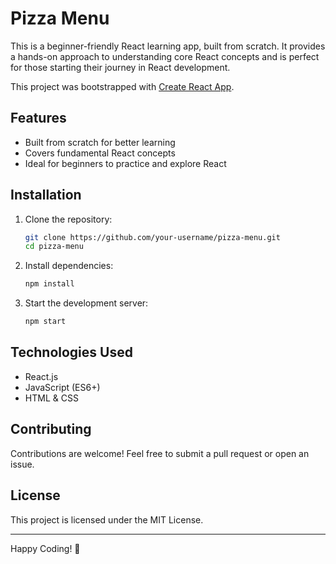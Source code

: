 # Pizza Menu

This is a beginner-friendly React learning app, built from scratch. It provides a hands-on approach to understanding core React concepts and is perfect for those starting their journey in React development.

This project was bootstrapped with [Create React App](https://github.com/facebook/create-react-app).

## Features
- Built from scratch for better learning
- Covers fundamental React concepts
- Ideal for beginners to practice and explore React

## Installation

1. Clone the repository:
   ```sh
   git clone https://github.com/your-username/pizza-menu.git
   cd pizza-menu
   ```
2. Install dependencies:
   ```sh
   npm install
   ```
3. Start the development server:
   ```sh
   npm start
   ```

## Technologies Used
- React.js
- JavaScript (ES6+)
- HTML & CSS

## Contributing
Contributions are welcome! Feel free to submit a pull request or open an issue.

## License
This project is licensed under the MIT License.

---
Happy Coding! 🚀

